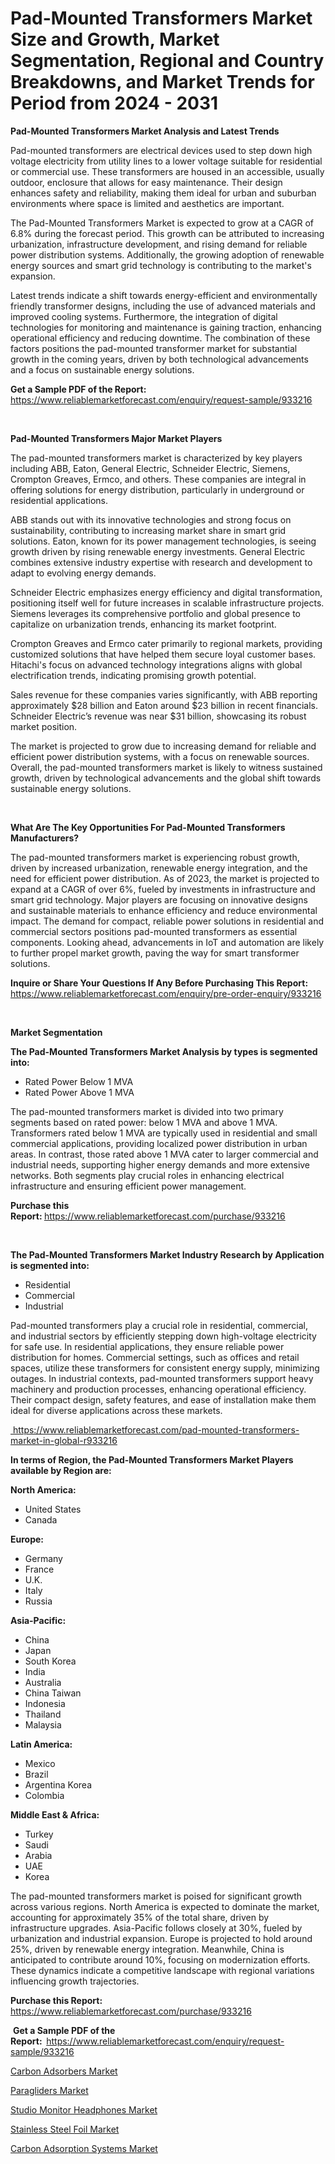 <p><h1>Pad-Mounted Transformers Market Size and Growth, Market Segmentation, Regional and Country Breakdowns, and Market Trends for Period from 2024 -  2031</h1></p><p><strong>Pad-Mounted Transformers Market Analysis and Latest Trends</strong></p>
<p><p>Pad-mounted transformers are electrical devices used to step down high voltage electricity from utility lines to a lower voltage suitable for residential or commercial use. These transformers are housed in an accessible, usually outdoor, enclosure that allows for easy maintenance. Their design enhances safety and reliability, making them ideal for urban and suburban environments where space is limited and aesthetics are important.</p><p>The Pad-Mounted Transformers Market is expected to grow at a CAGR of 6.8% during the forecast period. This growth can be attributed to increasing urbanization, infrastructure development, and rising demand for reliable power distribution systems. Additionally, the growing adoption of renewable energy sources and smart grid technology is contributing to the market's expansion. </p><p>Latest trends indicate a shift towards energy-efficient and environmentally friendly transformer designs, including the use of advanced materials and improved cooling systems. Furthermore, the integration of digital technologies for monitoring and maintenance is gaining traction, enhancing operational efficiency and reducing downtime. The combination of these factors positions the pad-mounted transformer market for substantial growth in the coming years, driven by both technological advancements and a focus on sustainable energy solutions.</p></p>
<p><strong>Get a Sample PDF of the Report:&nbsp;</strong> <a href="https://www.reliablemarketforecast.com/enquiry/request-sample/933216?utm_campaign=1743&utm_medium=2&utm_source=Github&utm_content=ia&utm_term=25122024&utm_id=pad-mounted-transformers">https://www.reliablemarketforecast.com/enquiry/request-sample/933216</a></p>
<p>&nbsp;</p>
<p><strong>Pad-Mounted Transformers Major Market Players</strong></p>
<p><p>The pad-mounted transformers market is characterized by key players including ABB, Eaton, General Electric, Schneider Electric, Siemens, Crompton Greaves, Ermco, and others. These companies are integral in offering solutions for energy distribution, particularly in underground or residential applications. </p><p>ABB stands out with its innovative technologies and strong focus on sustainability, contributing to increasing market share in smart grid solutions. Eaton, known for its power management technologies, is seeing growth driven by rising renewable energy investments. General Electric combines extensive industry expertise with research and development to adapt to evolving energy demands.</p><p>Schneider Electric emphasizes energy efficiency and digital transformation, positioning itself well for future increases in scalable infrastructure projects. Siemens leverages its comprehensive portfolio and global presence to capitalize on urbanization trends, enhancing its market footprint. </p><p>Crompton Greaves and Ermco cater primarily to regional markets, providing customized solutions that have helped them secure loyal customer bases. Hitachi's focus on advanced technology integrations aligns with global electrification trends, indicating promising growth potential. </p><p>Sales revenue for these companies varies significantly, with ABB reporting approximately $28 billion and Eaton around $23 billion in recent financials. Schneider Electric’s revenue was near $31 billion, showcasing its robust market position. </p><p>The market is projected to grow due to increasing demand for reliable and efficient power distribution systems, with a focus on renewable sources. Overall, the pad-mounted transformers market is likely to witness sustained growth, driven by technological advancements and the global shift towards sustainable energy solutions.</p></p>
<p>&nbsp;</p>
<p><strong>What Are The Key Opportunities For Pad-Mounted Transformers Manufacturers?</strong></p>
<p><p>The pad-mounted transformers market is experiencing robust growth, driven by increased urbanization, renewable energy integration, and the need for efficient power distribution. As of 2023, the market is projected to expand at a CAGR of over 6%, fueled by investments in infrastructure and smart grid technology. Major players are focusing on innovative designs and sustainable materials to enhance efficiency and reduce environmental impact. The demand for compact, reliable power solutions in residential and commercial sectors positions pad-mounted transformers as essential components. Looking ahead, advancements in IoT and automation are likely to further propel market growth, paving the way for smart transformer solutions.</p></p>
<p><strong>Inquire or Share Your Questions If Any Before Purchasing This Report:</strong> <a href="https://www.reliablemarketforecast.com/enquiry/pre-order-enquiry/933216?utm_campaign=1743&utm_medium=2&utm_source=Github&utm_content=ia&utm_term=25122024&utm_id=pad-mounted-transformers">https://www.reliablemarketforecast.com/enquiry/pre-order-enquiry/933216</a></p>
<p>&nbsp;</p>
<p><strong>Market Segmentation</strong></p>
<p><strong>The Pad-Mounted Transformers Market Analysis by types is segmented into:</strong></p>
<p><ul><li>Rated Power Below 1 MVA</li><li>Rated Power Above 1 MVA</li></ul></p>
<p><p>The pad-mounted transformers market is divided into two primary segments based on rated power: below 1 MVA and above 1 MVA. Transformers rated below 1 MVA are typically used in residential and small commercial applications, providing localized power distribution in urban areas. In contrast, those rated above 1 MVA cater to larger commercial and industrial needs, supporting higher energy demands and more extensive networks. Both segments play crucial roles in enhancing electrical infrastructure and ensuring efficient power management.</p></p>
<p><strong>Purchase this Report:&nbsp;</strong><a href="https://www.reliablemarketforecast.com/purchase/933216?utm_campaign=1743&utm_medium=2&utm_source=Github&utm_content=ia&utm_term=25122024&utm_id=pad-mounted-transformers">https://www.reliablemarketforecast.com/purchase/933216</a></p>
<p>&nbsp;</p>
<p><strong>The Pad-Mounted Transformers Market Industry Research by Application is segmented into:</strong></p>
<p><ul><li>Residential</li><li>Commercial</li><li>Industrial</li></ul></p>
<p><p>Pad-mounted transformers play a crucial role in residential, commercial, and industrial sectors by efficiently stepping down high-voltage electricity for safe use. In residential applications, they ensure reliable power distribution for homes. Commercial settings, such as offices and retail spaces, utilize these transformers for consistent energy supply, minimizing outages. In industrial contexts, pad-mounted transformers support heavy machinery and production processes, enhancing operational efficiency. Their compact design, safety features, and ease of installation make them ideal for diverse applications across these markets.</p></p>
<p><a href="https://www.reliablemarketforecast.com/pad-mounted-transformers-market-in-global-r933216?utm_campaign=1743&utm_medium=2&utm_source=Github&utm_content=ia&utm_term=25122024&utm_id=pad-mounted-transformers">&nbsp;https://www.reliablemarketforecast.com/pad-mounted-transformers-market-in-global-r933216</a></p>
<p><strong>In terms of Region, the Pad-Mounted Transformers Market Players available by Region are:</strong></p>
<p>
    <p> <strong> North America: </strong>
        <ul>
            <li>United States</li>
            <li>Canada</li>
        </ul>
        </p> 
    <p> <strong> Europe: </strong>
        <ul>
            <li>Germany</li>
            <li>France</li>
            <li>U.K.</li>
            <li>Italy</li>
            <li>Russia</li>
        </ul>
        </p> 
    <p> <strong> Asia-Pacific: </strong>
        <ul>
            <li>China</li>
            <li>Japan</li>
            <li>South Korea</li>
            <li>India</li>
            <li>Australia</li>
            <li>China Taiwan</li>
            <li>Indonesia</li>
            <li>Thailand</li>
            <li>Malaysia</li>
        </ul>
        </p> 
    <p> <strong> Latin America: </strong>
        <ul>
            <li>Mexico</li>
            <li>Brazil</li>
            <li>Argentina Korea</li>
            <li>Colombia</li>
        </ul>
        </p> 
    <p> <strong> Middle East & Africa: </strong>
        <ul>
            <li>Turkey</li>
            <li>Saudi</li>
            <li>Arabia</li>
            <li>UAE</li>
            <li>Korea</li>
        </ul>
    </p>
    </p>
<p><p>The pad-mounted transformers market is poised for significant growth across various regions. North America is expected to dominate the market, accounting for approximately 35% of the total share, driven by infrastructure upgrades. Asia-Pacific follows closely at 30%, fueled by urbanization and industrial expansion. Europe is projected to hold around 25%, driven by renewable energy integration. Meanwhile, China is anticipated to contribute around 10%, focusing on modernization efforts. These dynamics indicate a competitive landscape with regional variations influencing growth trajectories.</p></p>
<p><strong>Purchase this Report: </strong><a href="https://www.reliablemarketforecast.com/purchase/933216?utm_campaign=1743&utm_medium=2&utm_source=Github&utm_content=ia&utm_term=25122024&utm_id=pad-mounted-transformers">https://www.reliablemarketforecast.com/purchase/933216</a></p>
<p>&nbsp;<strong>Get a Sample PDF of the Report:&nbsp;&nbsp;</strong><a href="https://www.reliablemarketforecast.com/enquiry/request-sample/933216?utm_campaign=1743&utm_medium=2&utm_source=Github&utm_content=ia&utm_term=25122024&utm_id=pad-mounted-transformers">https://www.reliablemarketforecast.com/enquiry/request-sample/933216</a></p>
<p><strong></strong></p>
<p><p><a href="https://www.linkedin.com/pulse/strong-growth-anticipated-global-carbon-adsorbers-market-42-cagr-hncnf?utm_campaign=1743&utm_medium=2&utm_source=Github&utm_content=ia&utm_term=25122024&utm_id=pad-mounted-transformers">Carbon Adsorbers Market</a></p><p><a href="https://www.linkedin.com/pulse/f-my-mkt-intel-xkfif?utm_campaign=1743&utm_medium=2&utm_source=Github&utm_content=ia&utm_term=25122024&utm_id=pad-mounted-transformers">Paragliders Market</a></p><p><a href="https://www.linkedin.com/pulse/studio-monitor-headphones-market-evolution-regional-adaptations-4budf?utm_campaign=1743&utm_medium=2&utm_source=Github&utm_content=ia&utm_term=25122024&utm_id=pad-mounted-transformers">Studio Monitor Headphones Market</a></p><p><a href="https://www.linkedin.com/pulse/global-stainless-steel-foil-market-trends-applications-forecast-5ahqf?utm_campaign=1743&utm_medium=2&utm_source=Github&utm_content=ia&utm_term=25122024&utm_id=pad-mounted-transformers">Stainless Steel Foil Market</a></p><p><a href="https://www.linkedin.com/pulse/future-outlook-carbon-adsorption-systems-market-2024-2031-consistent-endmf?utm_campaign=1743&utm_medium=2&utm_source=Github&utm_content=ia&utm_term=25122024&utm_id=pad-mounted-transformers">Carbon Adsorption Systems Market</a></p></p>